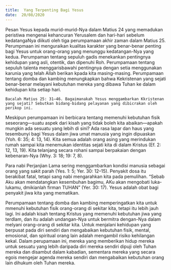 ```yaml
---
title:  Yang Terpenting Bagi Yesus
date:  20/08/2020
---
```


Pesan Yesus kepada murid-murid-Nya dalam Matius 24 yang memadukan peristiwa mengenai kehancuran Yerusalem dan hari-hari sebelum kedatangaNya diikuti oleh tiga perumpamaan akhir zaman dalam Matius 25. Perumpmaan ini menguraikan kualitas karakter yang benar-benar penting bagi Yesus untuk orang-orang yang menunggu kedatangan-Nya yang kedua. Perumpaman tentang sepuluh gadis menekankan pentingnya kehidupan yang asli, otentik, dan dipenuhi Roh. Perumpamaan tentang sepuluh talenta menggarisbawahi pentingnya dengan setia menggunakan karunia yang telah Allah berikan kpada kita masing-masing. Perumpamaan tentang domba dan kambing menungkapkan bahwa Kekristenan yang sejati benar-benar melayani kebutuhan mereka yang dibawa Tuhan ke dalam kehidupan kita setiap hari.

`Bacalah Matius 25: 31–46. Bagaimanakah Yesus menggambarkan Kkristenan yang sejati? Sebutkan bidang-bidang pelayanan yang dibicrakan oleh perikop ini.`

Meskipun perumpamaan ini berbicara tentang memenuhi kebutuhan fisik seseorang—suatu aspek dari kisah yang tidak boleh kita abaikan—apakah mungkin ada sesuatu yang lebih di sini? Ada rasa lapar dan haus yang tesembunyi bagi Yesus dalam jiwa umat manusia yang ingin dipuaskan (Yoh.  6: 35; 4: 13, 14). Kita semua adalah orang asing yang merindukan rumah sampai kita menemukan identitas sejati kita di dalam Kristus (Ef. 2: 12, 13, 19). Kita telanjang secara rohani sampai berpakaian dengan kebenaran-Nya (Why. 3: 18; 19: 7, 8).

Para nabi Perjanjian Lama sering menggambarkan kondisi manusia sebagai orang yang sakit parah (Yes. 1: 5; Yer. 30: 12–15). Penyakit dosa itu berakibat fatal, tetapi sang nabi mengarahkan kita pada pemulihan. “Sebab Aku akan mendatangkan kesembuhan bagimu, AKu akan mengobati luka-lukamu, dmikianlah firman TUHAN” (Yer. 30: 17). Yesus adalah obat bagi penyakit jiwa kita yang mematikan.

Perumpamaan tentang domba dan kambing memperingatkan kita untuk mmenuhi kebutuhan fisik orang-orang di sekitar kita, tetapi itu lebih jauh lagi. Ini adalah kisah tentang Kristus yang memenuhi kebutuhan jiwa yang terdlam, dan itu adalah undangan-Nya untuk bermitra dengan-Nya dalam melyani orang-orang di sekitar kita. Untuk menjalani kehidupan yang berpusat pada diri sendiri dan mengabaikan kebutuhan fisik, mental, emosional, dan spiritual orang lain adalah mengambil risiko kehilangan kekal. Dalam perupamaan ini, mereka yang memberikan hidup mereka untuk sesuatu yang lebih daripada diri mereka sendiri dipuji oleh Tuhan mereka dan disambut dalam kabadian, sementara mereka yang secara egois mengejar agenda mereka sendiri dan mengabaikan kebutuhan orang lain dihukum oleh Tuhan mereka.